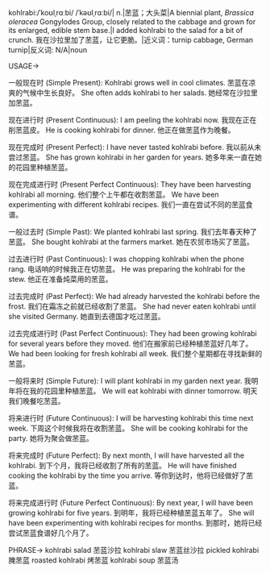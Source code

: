 kohlrabi:/ˈkoʊlˌrɑːbi/ /ˈkəʊlˌrɑːbi/| n.|苤蓝；大头菜|A biennial plant, *Brassica oleracea* Gongylodes Group, closely related to the cabbage and grown for its enlarged, edible stem base.|I added kohlrabi to the salad for a bit of crunch. 我在沙拉里加了苤蓝，让它更脆。|近义词：turnip cabbage, German turnip|反义词: N/A|noun


USAGE->

一般现在时 (Simple Present):
Kohlrabi grows well in cool climates. 苤蓝在凉爽的气候中生长良好。
She often adds kohlrabi to her salads. 她经常在沙拉里加苤蓝。

现在进行时 (Present Continuous):
I am peeling the kohlrabi now. 我现在正在削苤蓝皮。
He is cooking kohlrabi for dinner. 他正在做苤蓝作为晚餐。

现在完成时 (Present Perfect):
I have never tasted kohlrabi before. 我以前从未尝过苤蓝。
She has grown kohlrabi in her garden for years. 她多年来一直在她的花园里种植苤蓝。

现在完成进行时 (Present Perfect Continuous):
They have been harvesting kohlrabi all morning. 他们整个上午都在收割苤蓝。
We have been experimenting with different kohlrabi recipes. 我们一直在尝试不同的苤蓝食谱。

一般过去时 (Simple Past):
We planted kohlrabi last spring. 我们去年春天种了苤蓝。
She bought kohlrabi at the farmers market. 她在农贸市场买了苤蓝。

过去进行时 (Past Continuous):
I was chopping kohlrabi when the phone rang. 电话响的时候我正在切苤蓝。
He was preparing the kohlrabi for the stew. 他正在准备炖菜用的苤蓝。

过去完成时 (Past Perfect):
We had already harvested the kohlrabi before the frost. 我们在霜冻之前就已经收割了苤蓝。
She had never eaten kohlrabi until she visited Germany. 她直到去德国才吃过苤蓝。

过去完成进行时 (Past Perfect Continuous):
They had been growing kohlrabi for several years before they moved. 他们在搬家前已经种植苤蓝好几年了。
We had been looking for fresh kohlrabi all week. 我们整个星期都在寻找新鲜的苤蓝。

一般将来时 (Simple Future):
I will plant kohlrabi in my garden next year. 我明年将在我的花园里种植苤蓝。
We will eat kohlrabi with dinner tomorrow. 明天我们晚餐吃苤蓝。

将来进行时 (Future Continuous):
I will be harvesting kohlrabi this time next week. 下周这个时候我将在收割苤蓝。
She will be cooking kohlrabi for the party. 她将为聚会做苤蓝。

将来完成时 (Future Perfect):
By next month, I will have harvested all the kohlrabi. 到下个月，我将已经收割了所有的苤蓝。
He will have finished cooking the kohlrabi by the time you arrive. 等你到达时，他将已经做好了苤蓝。

将来完成进行时 (Future Perfect Continuous):
By next year, I will have been growing kohlrabi for five years. 到明年，我将已经种植苤蓝五年了。
She will have been experimenting with kohlrabi recipes for months. 到那时，她将已经尝试苤蓝食谱好几个月了。



PHRASE->
kohlrabi salad 苤蓝沙拉
kohlrabi slaw 苤蓝丝沙拉
pickled kohlrabi 腌苤蓝
roasted kohlrabi 烤苤蓝
kohlrabi soup 苤蓝汤
